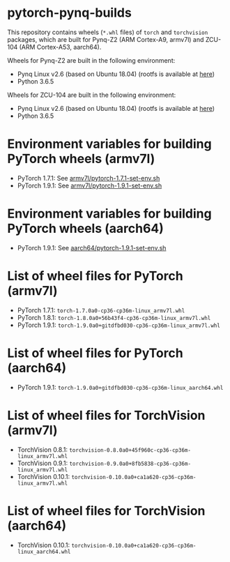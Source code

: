 
# pytorch-pynq-builds
This repository contains wheels (`*.whl` files) of `torch` and `torchvision` packages,
which are built for Pynq-Z2 (ARM Cortex-A9, armv7l) and ZCU-104 (ARM Cortex-A53, aarch64).

Wheels for Pynq-Z2 are built in the following environment:
- Pynq Linux v2.6 (based on Ubuntu 18.04) (rootfs is available at [here](http://www.pynq.io/board.html))
- Python 3.6.5

Wheels for ZCU-104 are built in the following environment:
- Pynq Linux v2.6 (based on Ubuntu 18.04) (rootfs is available at [here](http://www.pynq.io/board.html))
- Python 3.6.5

# Environment variables for building PyTorch wheels (armv7l)
- PyTorch 1.7.1: See [armv7l/pytorch-1.7.1-set-env.sh](./armv7l/pytorch-1.7.1-set-env.sh)
- PyTorch 1.9.1: See [armv7l/pytorch-1.9.1-set-env.sh](./armv7l/pytorch-1.9.1-set-env.sh)

# Environment variables for building PyTorch wheels (aarch64)
- PyTorch 1.9.1: See [aarch64/pytorch-1.9.1-set-env.sh](./aarch64/pytorch-1.9.1-set-env.sh)

# List of wheel files for PyTorch (armv7l)
- PyTorch 1.7.1: `torch-1.7.0a0-cp36-cp36m-linux_armv7l.whl`
- PyTorch 1.8.1: `torch-1.8.0a0+56b43f4-cp36-cp36m-linux_armv7l.whl`
- PyTorch 1.9.1: `torch-1.9.0a0+gitdfbd030-cp36-cp36m-linux_armv7l.whl`

# List of wheel files for PyTorch (aarch64)
- PyTorch 1.9.1: `torch-1.9.0a0+gitdfbd030-cp36-cp36m-linux_aarch64.whl`

# List of wheel files for TorchVision (armv7l)
- TorchVision 0.8.1: `torchvision-0.8.0a0+45f960c-cp36-cp36m-linux_armv7l.whl`
- TorchVision 0.9.1: `torchvision-0.9.0a0+8fb5838-cp36-cp36m-linux_armv7l.whl`
- TorchVision 0.10.1: `torchvision-0.10.0a0+ca1a620-cp36-cp36m-linux_armv7l.whl`

# List of wheel files for TorchVision (aarch64)
- TorchVision 0.10.1: `torchvision-0.10.0a0+ca1a620-cp36-cp36m-linux_aarch64.whl`

